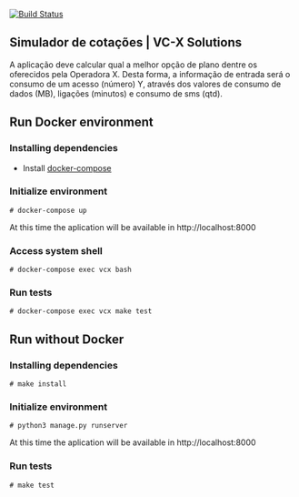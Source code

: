 [![Build Status](https://travis-ci.org/morais90/cell-quotation.svg?branch=master)](https://travis-ci.org/morais90/cell-quotation)

## Simulador de cotações | VC-X Solutions

A aplicação deve calcular qual a melhor opção de plano dentre os oferecidos pela Operadora X. Desta forma, a informação de entrada será o consumo de um acesso (número) Y, através dos valores de consumo de dados (MB), ligações (minutos) e consumo de sms (qtd).

## Run Docker environment

### Installing dependencies

- Install [docker-compose](https://docs.docker.com/compose/install)

### Initialize environment

```
# docker-compose up
```
At this time the aplication will be available in http://localhost:8000

### Access system shell

```
# docker-compose exec vcx bash
```

### Run tests

```
# docker-compose exec vcx make test
```

## Run without Docker

### Installing dependencies

```
# make install
```

### Initialize environment

```
# python3 manage.py runserver
```
At this time the aplication will be available in http://localhost:8000

### Run tests

```
# make test
```
